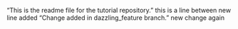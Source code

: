 “This is the readme file for the tutorial repository.”
this is a line between
new line added
“Change added in dazzling_feature branch.” 
new change again 